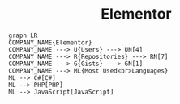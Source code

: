 <h1 align="center">Elementor</h1>

```mermaid
graph LR
COMPANY_NAME{Elementor}
COMPANY_NAME ---> U{Users} ---> UN[4]
COMPANY_NAME ---> R{Repositories} ---> RN[7]
COMPANY_NAME ---> G{Gists} ---> GN[1]
COMPANY_NAME ---> ML{Most Used<br>Languages}
ML --> C#[C#]
ML --> PHP[PHP]
ML --> JavaScript[JavaScript]
```
